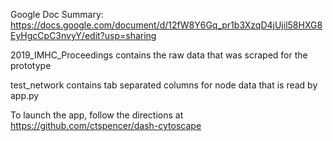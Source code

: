 Google Doc Summary: https://docs.google.com/document/d/12fW8Y6Gq_pr1b3XzqD4jUjil58HXG8EyHgcCpC3nvyY/edit?usp=sharing

2019_IMHC_Proceedings contains the raw data that was scraped for the prototype


test_network contains tab separated columns for node data that is read by app.py


To launch the app, follow the directions at https://github.com/ctspencer/dash-cytoscape

